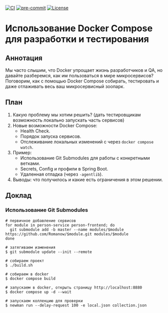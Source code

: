 [![CI](https://github.com/Romanow/local-dev-with-docker/actions/workflows/build.yml/badge.svg?branch=master)](https://github.com/Romanow/local-dev-with-docker/actions/workflows/build.yml)
[![pre-commit](https://img.shields.io/badge/pre--commit-enabled-brightgreen?logo=pre-commit)](https://github.com/pre-commit/pre-commit)
[![License](https://img.shields.io/github/license/Romanow/local-dev-with-docker)](https://github.com/Romanow/local-dev-with-docker/blob/main/LICENSE)

# Использование Docker Compose для разработки и тестирования

## Аннотация

Мы часто слышим, что Docker упрощает жизнь разработчиков и QA, но давайте разберемся, как им пользоваться в мире
микросервисов? Поговорим, как с помощью Docker Compose собирать, тестировать и даже отлаживать весь ваш микросервисный
зоопарк.

## План

1. Какую проблему мы хотим решить? (дать тестировщикам возможность локально запускать часть сервисов)
2. Новые возможности Docker Compose:
    * Health Check.
    * Порядок запуска сервисов.
    * Отслеживание локальных изменений с через `docker compose watch`.
3. Пример:
    * Использование Git Submodules для работы с конкретными ветками.
    * Secrets, Config и профили в Spring Boot.
    * Удаленная отладка (через `-agentlib`).
4. Выводы: что получилось и какие есть ограничения в этом решении.

## Доклад

### Использование Git Submodules

```shell
# первичное добавление сервисов
for module in person-service person-frontend; do
  git submodule add -b master --name modules/$module https://github.com/Romanow/$module.git modules/$module
done
```

```shell
# затягиваем изменения
$ git submodule update --init --remote

# собираем проект
$ ./build.sh

# собираем в docker
$ docker compose build

# запускаем в docker, открыть страницу http://localhost:8880
$ docker compose up -d --wait

# запускаем коллекцию для проверки
$ newman run --delay-request 100 -e local.json collection.json
```
